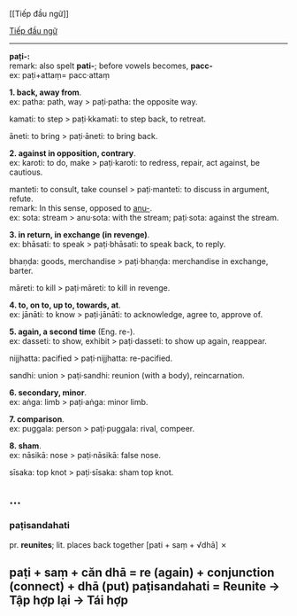 [[Tiếp đầu ngữ]]

[Tiếp đầu ngữ](https://www.buddha-vacana.org/toolbox/pref.html)

---
**paṭi-:**  
remark: also spelt **pati-**; before vowels becomes, **pacc-**  
ex: paṭi+attaṃ= pacc·attaṃ

**1. back, away from**.  
ex: patha: path, way > paṭi·patha: the opposite way.

kamati: to step > paṭi·kkamati: to step back, to retreat.

āneti: to bring > paṭi·āneti: to bring back.

**2. against in opposition, contrary**.  
ex: karoti: to do, make > paṭi·karoti: to redress, repair, act against, be cautious.

manteti: to consult, take counsel > paṭi·manteti: to discuss in argument, refute.  
remark: In this sense, opposed to [anu-](https://www.buddha-vacana.org/toolbox/pref.html#anu).  
ex: sota: stream > anu·sota: with the stream; paṭi·sota: against the stream.

**3. in return, in exchange (in revenge)**.  
ex: bhāsati: to speak > paṭi·bhāsati: to speak back, to reply.

bhaṇḍa: goods, merchandise > paṭi·bhaṇḍa: merchandise in exchange, barter.

māreti: to kill > paṭi·māreti: to kill in revenge.

**4. to, on to, up to, towards, at**.  
ex: jānāti: to know > paṭi·jānāti: to acknowledge, agree to, approve of.

**5. again, a second time** (Eng. re-).  
ex: dasseti: to show, exhibit > paṭi·dasseti: to show up again, reappear.

nijjhatta: pacified > paṭi·nijjhatta: re-pacified.

sandhi: union > paṭi·sandhi: reunion (with a body), reincarnation.

**6. secondary, minor**.  
ex: aṅga: limb > paṭi·aṅga: minor limb.

**7. comparison**.  
ex: puggala: person > paṭi·puggala: rival, compeer.

**8. sham**.  
ex: nāsikā: nose > paṭi·nāsikā: false nose.

sīsaka: top knot > paṭi·sīsaka: sham top knot.

**...**  
---
### paṭisandahati

pr. **reunites**; lit. places back together [pati + saṃ + √dhā] ✗

paṭi + saṃ + căn dhā
= re (again) + conjunction (connect) + dhā (put)
paṭisandahati = Reunite -> Tập hợp lại -> Tái hợp
---
